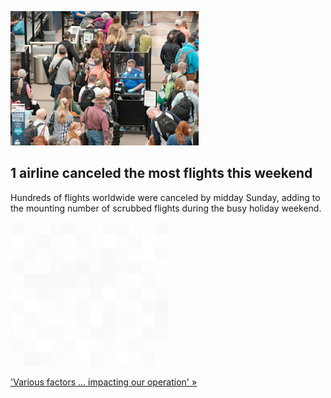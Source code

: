 
![1 airline canceled the most flights this weekend](./20220529175834.png)
## 1 airline canceled the most flights this weekend

Hundreds of flights worldwide were canceled by midday Sunday, adding to the mounting number of scrubbed flights during the busy holiday weekend.

![pic](../square_bg.png)

['Various factors ... impacting our operation' »](https://www.yahoo.com/news/flight-cancellations-pile-busy-memorial-150632790.html)
